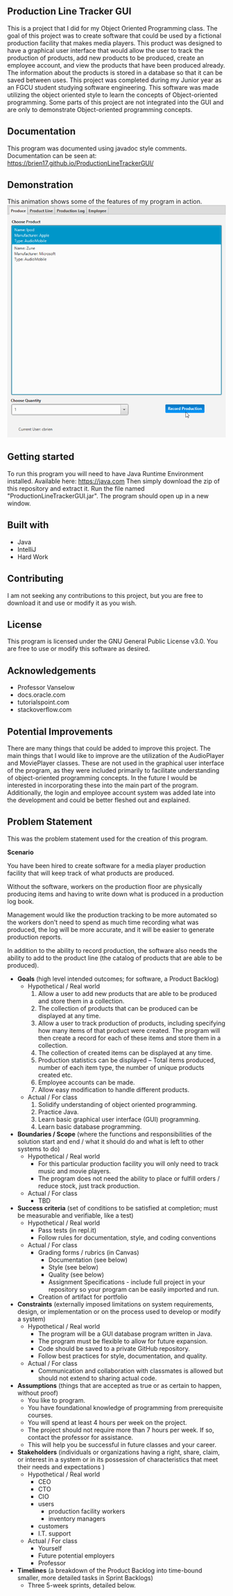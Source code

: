 ## Production Line Tracker GUI
This is a project that I did for my Object Oriented Programming class. The goal of this project was to create software 
that could be used by a fictional production facility that makes media players. This product was designed to have a 
graphical user interface that would allow the user to track the production of products, add new products to be produced,
create an employee account, and view the products that have been produced already. The information about the products is
stored in a database so that it can be saved between uses. This project was completed during my Junior year as an FGCU 
student studying software engineering. This software was made utilizing the object oriented style to learn the concepts
of Object-oriented programming. Some parts of this project are not integrated into the GUI and are only to demonstrate 
Object-oriented programming concepts. 

## Documentation
This program was documented using javadoc style comments.
Documentation can be seen at: <br>
https://brien17.github.io/ProductionLineTrackerGUI/

## Demonstration
This animation shows some of the features of my program in action. 
![Demonstration of program running](docs/ProductionLineTrackerGif.gif)

## Getting started
To run this program you will need to have Java Runtime Environment installed. Available here: https://java.com
Then simply download the zip of this repository and extract it. Run the file named "ProductionLineTrackerGUI.jar". 
The program should open up in a new window.

## Built with
* Java
* IntelliJ
* Hard Work

## Contributing 
I am not seeking any contributions to this project, but you are free to download it and use or modify it as you wish.

## License
This program is licensed under the GNU General Public License v3.0. You are free to use or modify this software as 
desired. 

## Acknowledgements
* Professor Vanselow
* docs.oracle.com
* tutorialspoint.com
* stackoverflow.com

## Potential Improvements
There are many things that could be added to improve this project. The main things that I would like to improve are the 
utilization of the AudioPlayer and MoviePlayer classes. These are not used in the graphical user interface of the 
program, as they were included primarily to facilitate understanding of object-oriented programming concepts. In the 
future I would be interested in incorporating these into the main part of the program. Additionally, the login and employee 
account system was added late into the development and could be better fleshed out and explained.

## Problem Statement
This was the problem statement used for the creation of this program.

**Scenario**

You have been hired to create software for a media player production facility that will keep track of what products are produced.

Without the software, workers on the production floor are physically producing items and having to write down what is produced in a production log book.

Management would like the production tracking to be more automated so the workers don't need to spend as much time recording what was produced, the log will be more accurate, and it will be easier to generate production reports.

In addition to the ability to record production, the software also needs the ability to add to the product line (the catalog of products that are able to be produced).

-   **Goals** (high level intended outcomes; for software, a Product Backlog)
    -   Hypothetical / Real world
        1.  Allow a user to add new products that are able to be produced and store them in a collection.
        2.  The collection of products that can be produced can be displayed at any time.
        3.  Allow a user to track production of products, including specifying how many items of that product were created. The program will then create a record for each of these items and store them in a collection.
        4.  The collection of created items can be displayed at any time.
        5.  Production statistics can be displayed – Total items produced, number of each item type, the number of unique products created etc.
        6.  Employee accounts can be made.
        7.  Allow easy modification to handle different products.
    -   Actual / For class
        1.  Solidify understanding of object oriented programming.
        2.  Practice Java.
        3.  Learn basic graphical user interface (GUI) programming.
        4.  Learn basic database programming.
-   **Boundaries / Scope** (where the functions and responsibilities of the solution start and end / what it should do and what is left to other systems to do)
    -   Hypothetical / Real world
        -   For this particular production facility you will only need to track music and movie players.
        -   The program does not need the ability to place or fulfill orders / reduce stock, just track production.
    -   Actual / For class
        -   TBD
-   **Success criteria** (set of conditions to be satisfied at completion; must be measurable and verifiable, like a test)
    -   Hypothetical / Real world
        -   Pass tests (in repl.it)
        -   Follow rules for documentation, style, and coding conventions
    -   Actual / For class
        -   Grading forms / rubrics (in Canvas)
            -   Documentation (see below)
            -   Style (see below)
            -   Quality (see below)
            -   Assignment Specifications - include full project in your repository so your program can be easily imported and run.
        -   Creation of artifact for portfolio
-   **Constraints** (externally imposed limitations on system requirements, design, or implementation or on the process used to develop or modify a system)
    -   Hypothetical / Real world
        -   The program will be a GUI database program written in Java.
        -   The program must be flexible to allow for future expansion.
        -   Code should be saved to a private GitHub repository.
        -   Follow best practices for style, documentation, and quality.
    -   Actual / For class
        -   Communication and collaboration with classmates is allowed but should not extend to sharing actual code.
-   **Assumptions** (things that are accepted as true or as certain to happen, without proof)
    -   You like to program.
    -   You have foundational knowledge of programming from prerequisite courses.
    -   You will spend at least 4 hours per week on the project.
    -   The project should not require more than 7 hours per week. If so, contact the professor for assistance.
    -   This will help you be successful in future classes and your career.
-   **Stakeholders** (individuals or organizations having a right, share, claim, or interest in a system or in its possession of characteristics that meet their needs and expectations )
    -   Hypothetical / Real world
        -   CEO
        -   CTO
        -   CIO
        -   users
            -   production facility workers
            -   inventory managers
        -   customers
        -   I.T. support
    -   Actual / For class
        -   Yourself
        -   Future potential employers
        -   Professor
-   **Timelines** (a breakdown of the Product Backlog into time-bound smaller, more detailed tasks in Sprint Backlogs)
    -   Three 5-week sprints, detailed below.
